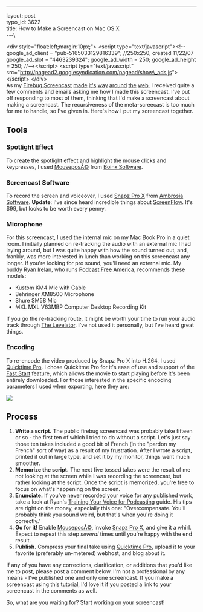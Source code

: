 ------------------------------------------------------------------------

layout: post\
typo\_id: 3622\
title: How to Make a Screencast on Mac OS X\
---\

&lt;div style="float:left;margin:10px;"&gt;
&lt;script type="text/javascript"&gt;&lt;!--
google\_ad\_client = "pub-5165033129816339";
//250x250, created 11/22/07
google\_ad\_slot = "4463239324";
google\_ad\_width = 250;
google\_ad\_height = 250;
//--&gt;&lt;/script&gt;
&lt;script type="text/javascript" src="http://pagead2.googlesyndication.com/pagead/show\_ads.js"&gt;
&lt;/script&gt;
&lt;/div&gt;
\
As my [Firebug
Screencast](http://soylentfoo.jnewland.com/articles/2006/12/08/firebug-10-screencast)
[made](http://del.icio.us/url/9a17736ea0506b7461d2c27d091da06b)
[it's](http://www.getfirebug.com/docs.html)
[way](http://phpspot.org/blog/archives/2006/12/firebug_10_beta.html)
[around](http://www.simplebits.com/notebook/2006/12/08/firebug.html)
[the](http://ajaxian.com/archives/if-you-arent-already-using-firebug)
[web](http://www.shauninman.com/archive/2006/12/09/firebug_screencast),
I received quite a few comments and emails asking me how I made this
screencast. I've put off responding to most of them, thinking that I'd
make a screencast about making a screencast. The recursiveness of the
meta-screecast is too much for me to handle, so I've given in. Here's
how I put my screencast together.

Tools
-----

### Spotlight Effect

To create the spotlight effect and highlight the mouse clicks and
keypresses, I used [MouseposÃ©](http://boinx.com/mousepose/) from [Boinx
Software](http://boinx.com/).

### Screencast Software

To record the screen and voiceover, I used [Snapz Pro
X](http://www.ambrosiasw.com/utilities/snapzprox/) from [Ambrosia
Software](http://www.ambrosiasw.com/). **Update**: I've since heard
incredible things about
[ScreenFlow](http://www.telestream.net/screen-flow/overview.htm). It's
\$99, but looks to be worth every penny.

### Microphone

For this screencast, I used the internal mic on my Mac Book Pro in a
quiet room. I initially planned on re-tracking the audio with an
external mic I had laying around, but I was quite happy with how the
sound turned out, and, frankly, was more interested in lunch than
working on this screencast any longer. If you're looking for pro sound,
you'll need an external mic. My buddy [Ryan
Irelan](http://ryanirelan.com/), who runs [Podcast Free
America](http://podcastfreeamerica.com/), recommends these models:

-   Kustom KM4 Mic with Cable
-   Behringer XM8500 Microphone
-   Shure SM58 Mic
-   MXL MXL V63MBP Computer Desktop Recording Kit

If you go the re-tracking route, it might be worth your time to run your
audio track through [The Levelator](http://www.gigavox.com/levelator).
I've not used it personally, but I've heard great things.

### Encoding

To re-encode the video produced by Snapz Pro X into H.264, I used
[Quicktime
Pro](http://store.apple.com/1-800-MY-APPLE/WebObjects/AppleStore?productLearnMore=D3380Z/A).
I chose Quickitme Pro for it's ease of use and support of the [Fast
Start](http://docs.info.apple.com/article.html?artnum=301355) feature,
which allows the movie to start playing before it's been entirely
downloaded. For those interested in the specific encoding parameters I
used when exporting, here they are:

![](http://files.jnewland.com/export_settings.png)

Process
-------

1.  **Write a script.** The public firebug screencast was probably take
    fifteen or so - the first ten of which I tried to do without
    a script. Let's just say those ten takes included a good bit of
    French (in the "pardon my French" sort of way) as a result of
    my frustration. After I wrote a script, printed it out in large
    type, and set it by my monitor, things went much smoother.
2.  **Memorize the script.** The next five tossed takes were the result
    of me not looking at the screen while I was recording the
    screencast, but rather looking at the script. Once the script is
    memorized, you're free to focus on what's happening on the screen.
3.  **Enunciate.** If you've never recorded your voice for any published
    work, take a look at Ryan's [Training Your Voice for
    Podcasting](http://podcastfreeamerica.com/index.php?/features/entry/d-abc-of-podcasting/) guide.
    His tips are right on the money, especially this
    one: "Overcompensate. You'll probably think you sound weird, but
    that's when you're doing it correctly."
4.  **Go for it!** Enable [MouseposÃ©](http://boinx.com/mousepose/),
    invoke [Snapz Pro
    X](http://www.ambrosiasw.com/utilities/snapzprox/), and give it
    a whirl. Expect to repeat this step *several* times until you're
    happy with the end result.
5.  **Publish.** Compress your final take using [Quicktime
    Pro](http://store.apple.com/1-800-MY-APPLE/WebObjects/AppleStore?productLearnMore=D3380Z/A),
    upload it to your favorite (preferably un-metered) webhost, and blog
    about it.

If any of you have any corrections, clarification, or additions that
you'd like me to post, please post a comment below. I'm not a
professional by any means - I've published one and only one screencast.
If you make a screencast using this tutorial, I'd love it if you posted
a link to your screencast in the comments as well.

So, what are you waiting for? Start working on your screencast!
